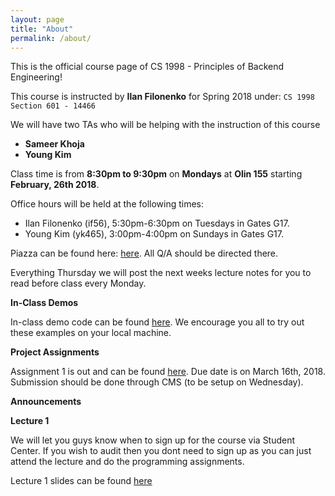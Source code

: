 ```yaml
---
layout: page
title: "About"
permalink: /about/
---
```


This is the official course page of CS 1998 - Principles of Backend Engineering!

This course is instructed by **Ilan Filonenko** for Spring 2018 under: `CS 1998 Section 601 - 14466`

We will have two TAs who will be helping with the instruction of this course
* **Sameer Khoja**
* **Young Kim**

Class time is from **8:30pm to 9:30pm** on **Mondays** at **Olin 155** starting **February, 26th 2018**.
	
Office hours will be held at the following times:

* Ilan Filonenko (if56), 5:30pm-6:30pm on Tuesdays in Gates G17.
* Young Kim (yk465), 3:00pm-4:00pm on Sundays in Gates G17.

Piazza can be found here: [here](https://piazza.com/class/jd0llnadc3r4dv). All Q/A should be directed there.

Everything Thursday we will post the next weeks lecture notes for you to read before class every Monday. 

**In-Class Demos**

In-class demo code can be found [here](https://github.com/Cornell-PoBE/demos).  We encourage you all to try out these examples on your local machine.

**Project Assignments**

Assignment 1 is out and can be found [here](https://github.com/Cornell-PoBE/A1). Due date is on March 16th, 2018. Submission should be done through CMS (to be setup on Wednesday).

<!-- Assignment 2 is out and can be found [here](https://github.com/Cornell-PoBE/A2). Due date is on May 1st, 2018. Submission should be done through CMS.

Assignment 3 is out and can be found [here](https://github.com/Cornell-PoBE/A3). Due date is on May 1st, 2018. Submission should be done through CMS.

All assignments should be completed by our hard-deadline for May 1st, 2018 to pass this course. Circumstances that require more time will be taken into consideration, but must be made clear before the deadline via a private post on Piazza [here](https://piazza.com/class/j802rzmnm2p4o4?cid=1) -->

**Announcements**

**Lecture 1**

We will let you guys know when to sign up for the course via Student Center. If you wish to audit then you dont need to sign up as you can just attend the lecture and do the programming assignments.

Lecture 1 slides can be found [here](https://docs.google.com/presentation/d/1_TFKs40GKauarF-pm-vXOwB5HKh9rcufG1TrnOcqenQ/edit?usp=sharing)
